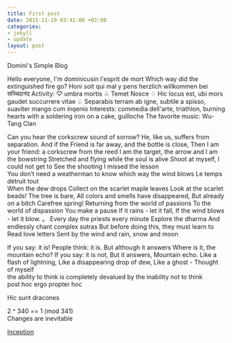 ```yaml
---
title: First post
date: 2015-11-19 03:41:00 +02:00
categories:
- jekyll
- update
layout: post
---
```


Domini's Simple Blog

Hello everyone, I'm dominicusin l'esprit de mort Which way did the extinguished fire go? Honi soit qui mal y pens herzlich willkommen bei सच्चिदानंद Activity: ♡ umbra mortis ♧ Temet Nosce ♢ Hic locus est, ubi mors gaudet succurrere vitae ♤ Separabis terram ab igne, subtile a spisso, suaviter mango cum inqenio Interests: commedia dell'arte, triathlon, burning hearts with a soldering iron on a cake, guilloche The favorite music: Wu-Tang Clan

Can you hear the corkscrew sound of sorrow? He, like us, suffers from separation. And if the Friend is far away, and the bottle is close, Then I am your friend: a corkscrew from the reed I am the target, the arrow and I am the bowstring Stretched and flying while the soul is alive Shoot at myself, I could not get to See the shooting I missed the lesson\
You don’t need a weatherman to know which way the wind blows Le temps détruit tout\
When the dew drops Collect on the scarlet maple leaves Look at the scarlet beads! The tree is bare, All colors and smells have disappeared, But already on a bitch Carefree spring! Returning from the world of passions To the world of dispassion You make a pause If it rains - let it fall, If the wind blows - let it blow. 。 Every day the priests every minute Explore the dharma And endlessly chant complex sutras But before doing this, they must learn to Read love letters Sent by the wind and rain, snow and moon

If you say: it is! People think: it is. But although it answers Where is it, the mountain echo? If you say: it is not, But it answers, Mountain echo. Like a flash of lightning, Like a disappearing drop of dew, Like a ghost - Thought of myself\
the ability to think is completely devalued by the inability not to think\
post hoc ergo propter hoc

Hic sunt dracones

2 ^ 340 == 1 (mod 341)\
Changes are inevitable

[Inception](https://manage.siteleaf.com/)